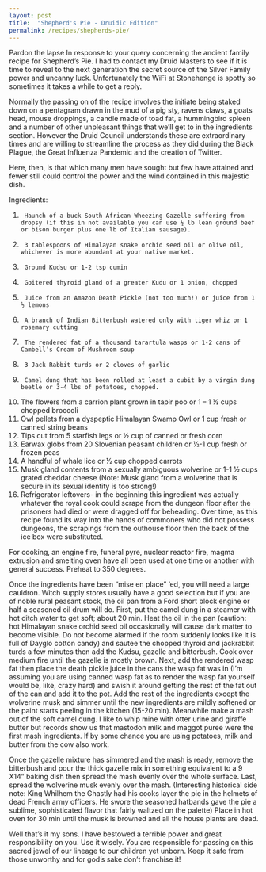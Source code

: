 ```yaml
---
layout: post
title:  "Shepherd's Pie - Druidic Edition"
permalink: /recipes/shepherds-pie/
---
```

Pardon the lapse In response to your query concerning the ancient family recipe for Shepherd’s Pie. I had to contact my Druid Masters to see if it is time to reveal to the next generation the secret source of the Silver Family power and uncanny luck. Unfortunately the WiFi at Stonehenge is spotty so sometimes it takes a while to get a reply.

 Normally the passing on of the recipe involves the initiate being staked down on a pentagram drawn in the mud of a pig sty, ravens claws, a goats head, mouse droppings, a candle made of toad fat, a hummingbird spleen and a number of other unpleasant things that we’ll get to in the ingredients section. However the Druid Council understands these are extraordinary times and are willing to streamline the process as they did during the Black Plague, the Great Influenza Pandemic and the creation of Twitter.

Here, then, is that which many men have sought but few have attained and fewer still could control the power and the wind contained in this majestic dish.

Ingredients:

1.      Haunch of a buck South African Wheezing Gazelle suffering from dropsy (if this in not available you can use ½ lb lean ground beef or bison burger plus one lb of Italian sausage).
2.      3 tablespoons of Himalayan snake orchid seed oil or olive oil, whichever is more abundant at your native market.
3.      Ground Kudsu or 1-2 tsp cumin
4.      Goitered thyroid gland of a greater Kudu or 1 onion, chopped
5.      Juice from an Amazon Death Pickle (not too much!) or juice from 1 ½ lemons
6.      A branch of Indian Bitterbush watered only with tiger whiz or 1 rosemary cutting
7.      The rendered fat of a thousand tarartula wasps or 1-2 cans of Cambell’s Cream of Mushroom soup
8.      3 Jack Rabbit turds or 2 cloves of garlic
9.      Camel dung that has been rolled at least a cubit by a virgin dung beetle or 3-4 lbs of potatoes, chopped.           
10.  The flowers from a carrion plant grown in tapir poo or 1 – 1 ½ cups chopped broccoli
11.  Owl pellets from a dyspeptic Himalayan Swamp Owl or 1 cup fresh or canned string beans
12.  Tips cut from 5 starfish legs or ½ cup of canned or fresh corn
13.  Earwax globs from 20 Slovenian peasant children or ½-1 cup fresh or frozen peas
14.  A handful of whale lice or ½ cup chopped carrots
15.  Musk gland contents from a sexually ambiguous wolverine or 1-1 ½ cups grated cheddar cheese (Note: Musk gland from a wolverine that is secure in its sexual identity is too strong!)
16.  Refrigerator leftovers- in the beginning this ingredient was actually whatever the royal cook could scrape from the dungeon floor after the prisoners had died or were dragged off for beheading. Over time, as this recipe found its way into the hands of commoners who did not possess dungeons, the scrapings from the outhouse floor then the back of the ice box were substituted.

For cooking, an engine fire, funeral pyre, nuclear reactor fire, magma extrusion and smelting oven have all been used at one time or another with general success. Preheat to 350 degrees.

Once the ingredients have been “mise en place” ‘ed, you will need a large cauldron. Witch supply stores usually have a good selection but if you are of noble rural peasant stock, the oil pan from a Ford short block engine or half a seasoned oil drum will do. First, put the camel dung in a steamer with hot ditch water to get soft; about 20 min.  Heat the oil in the pan (caution: hot Himalayan snake orchid seed oil occasionally will cause dark matter to become visible. Do not become alarmed if the room suddenly looks like it is full of Dayglo cotton candy) and sautee the chopped thyroid and jackrabbit turds a few minutes then add the Kudsu, gazelle and bitterbush. Cook over medium fire until the gazelle is mostly brown. Next, add the rendered wasp fat then place the death pickle juice in the cans the wasp fat was in (I’m assuming you are using canned wasp fat as to render the wasp fat yourself would be, like, crazy hard) and swish it around getting the rest of the fat out of the can and add it to the pot. Add the rest of the ingredients except the wolverine musk and simmer until the new ingredients are mildly softened or the paint starts peeling in the kitchen (15-20 min). Meanwhile make a mash out of the soft camel dung. I like to whip mine with otter urine and giraffe butter but records show us that mastodon milk and maggot puree were the first mash ingredients. If by some chance you are using potatoes, milk and butter from the cow also work.

Once the gazelle mixture has simmered and the mash is ready, remove the bitterbush and pour the thick gazelle mix in something equivalent to a 9 X14” baking dish then spread the mash evenly over the whole surface. Last, spread the wolverine musk evenly over the mash. (Interesting historical side note: King Whilhem the Ghastly had his cooks layer the pie in the helmets of dead French army officers. He swore the seasoned hatbands gave the pie a sublime, sophisticated flavor that fairly waltzed on the palette) Place in hot oven for 30 min until the musk is browned and all the house plants are dead.

Well that’s it my sons. I have bestowed a terrible power and great responsibility on you. Use it wisely. You are responsible for passing on this sacred jewel of our lineage to our children yet unborn. Keep it safe from those unworthy and for god’s sake don’t franchise it!
